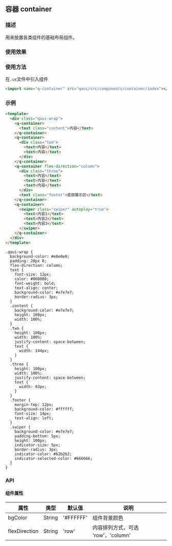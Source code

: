 ## 容器 container

### 描述

用来放置各类组件的基础布局组件。

### 使用效果

<preview url="https://editor.quickapp.cn/preview/2009/Yz/2009YzjNs0Tl/build/pages/button"/>

### 使用方法

在`.ux`文件中引入组件

```html
<import name="q-container" src="qaui/src/components/container/index"></import>
```

### 示例

```html
<template>
  <div class="qaui-wrap">
    <q-container>
      <text class="content">内容</text>
    </q-container>
    <q-container>
      <div class="two">
        <text>内容</text>
        <text>内容</text>
      </div>
    </q-container>
    <q-container flex-direction="column">
      <div class="three">
        <text>内容</text>
        <text>内容</text>
        <text>内容</text>
      </div>
      <text class="footer">底部展示区</text>
    </q-container>
    <q-container>
      <swiper class="swiper" autoplay="true">
        <text>内容1</text>
        <text>内容2</text>
        <text>内容3</text>
      </swiper>
    </q-container>
  </div>
</template>
```

```less
.qaui-wrap {
  background-color: #e0e0e0;
  padding: 20px 0;
  flex-direction: column;
  text {
    font-size: 12px;
    color: #000000;
    font-weight: bold;
    text-align: center;
    background-color: #e7e7e7;
    border-radius: 3px;
  }
  .content {
    background-color: #e7e7e7;
    height: 100px;
    width: 100%;
  }
  .two {
    height: 100px;
    width: 100%;
    justify-content: space-between;
    text {
      width: 144px;
    }
  }
  .three {
    height: 100px;
    width: 100%;
    justify-content: space-between;
    text {
      width: 93px;
    }
  }
  .footer {
    margin-top: 12px;
    background-color: #ffffff;
    font-size: 14px;
    text-align: left;
  }
  .swiper {
    background-color: #e7e7e7;
    padding-bottom: 5px;
    height: 100px;
    indicator-size: 5px;
    border-radius: 3px;
    indicator-color: #b2b2b2;
    indicator-selected-color: #666666;
  }
}
```

### API

#### 组件属性

| 属性          | 类型   | 默认值    | 说明                               |
| ------------- | ------ | --------- | ---------------------------------- |
| bgColor       | String | '#FFFFFF' | 组件背景颜色                       |
| flexDirection | String | 'row'     | 内容排列方式，可选 'row'，'column' |
